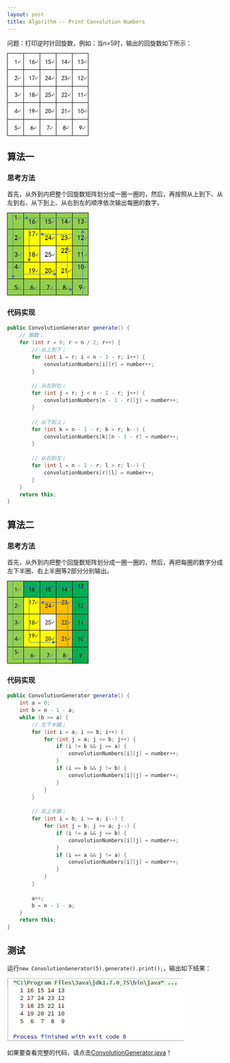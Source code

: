 ```yaml
---
layout: post
title: Algorithm -- Print Convolution Numbers
---
```


问题：打印逆时针回旋数，例如：当n=5时，输出的回旋数如下所示：

![当n=5时，输出的回旋数][1]

## 算法一

### 思考方法

首先，从外到内把整个回旋数矩阵划分成一圈一圈的，然后，再按照从上到下、从左到右、从下到上、从右到左的顺序依次输出每圈的数字。

![算法一思路图][2]

### 代码实现

```java
public ConvolutionGenerator generate() {
    // 圈数；
    for (int r = 0; r < n / 2; r++) {
        // 从上到下；
        for (int i = r; i < n - 1 - r; i++) {
            convolutionNumbers[i][r] = number++;
        }

        // 从左到右；
        for (int j = r; j < n - 1 - r; j++) {
            convolutionNumbers[n - 1 - r][j] = number++;
        }

        // 从下到上；
        for (int k = n - 1 - r; k > r; k--) {
            convolutionNumbers[k][n - 1 - r] = number++;
        }

        // 从右到左；
        for (int l = n - 1 - r; l > r; l--) {
            convolutionNumbers[r][l] = number++;
        }
    }
    return this;
}
```

## 算法二

### 思考方法

首先，从外到内把整个回旋数矩阵划分成一圈一圈的，然后，再把每圈的数字分成左下半圈、右上半圈等2部分分别输出。

![算法二思路图][3]

### 代码实现

```java
public ConvolutionGenerator generate() {
    int a = 0;
    int b = n - 1 - a;
    while (b >= a) {
        // 左下半圈；
        for (int i = a; i <= b; i++) {
            for (int j = a; j <= b; j++) {
                if (i != b && j == a) {
                    convolutionNumbers[i][j] = number++;
                }
                if (i == b && j != b) {
                    convolutionNumbers[i][j] = number++;
                }
            }
        }

        // 右上半圈；
        for (int i = b; i >= a; i--) {
            for (int j = b; j >= a; j--) {
                if (i != a && j == b) {
                    convolutionNumbers[i][j] = number++;
                }
                if (i == a && j != a) {
                    convolutionNumbers[i][j] = number++;
                }
            }
        }

        a++;
        b = n - 1 - a;
    }
    return this;
}
```

## 测试

运行`new ConvolutionGenerator(5).generate().print();`，输出如下结果：

![测试结果][4]

如果要查看完整的代码，请点击[ConvolutionGenerator.java][5]！

[1]: ../images/2019/7/19/1.png
[2]: ../images/2019/7/19/2.png
[3]: ../images/2019/7/19/3.png
[4]: ../images/2019/7/19/4.png
[5]: https://github.com/Warnier-zhang/Notes/blob/master/src/main/java/org/warnier/zhang/notes/ConvolutionGenerator.java
